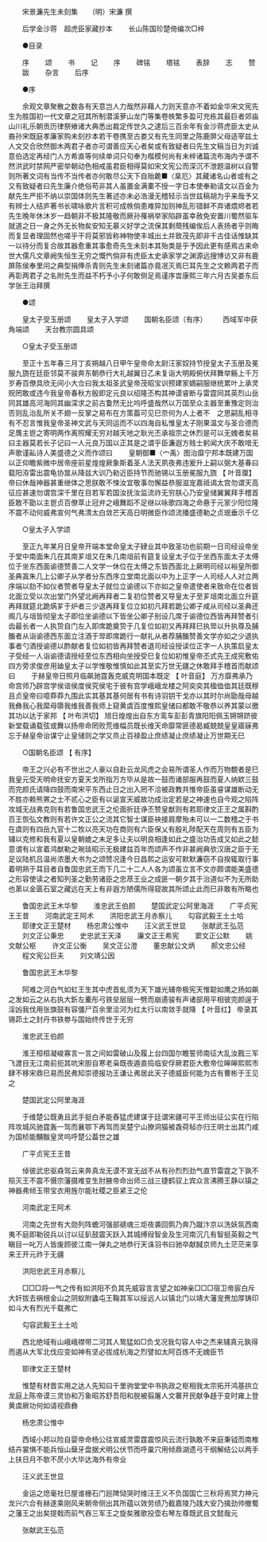 <!-- { "loadSidebar": true } -->
　　宋景濂先生未刻集　　（明）宋濂 撰

　　后学金沙蒋　超虎臣家藏抄本
　　长山陈国珍楚倚编次□梓

　　●目录

　　序 
　　颂 
　　书 
　　记 
　　序 
　　碑铭 
　　塔铭 
　　表辞 
　　志 
　　赞 
　　跋 
　　杂言 
　　后序 

　　●序

　　余观文章聚散之数各有天意岂人力哉然非藉人力则天意亦不着如金华宋文宪先生为胜国初一代文章之冠其所制潜溪萝山龙门等集卷帙繁多盈可充栋其最巨者郊庙山川礼乐朝贡历律祭飨诸大典悉出裁定传世久之逮后三百余年有金沙蒋虎臣太史从裔孙宋既庭孝廉家购未刻抄本若干卷携至古娄又有先生同里之陈鹿屏父母适宰兹土人文交合欣然御木两君子者亦可谓善应天心者矣或有致疑者曰先生文稿当日为刘诚意伯选定再经门人方希直等何续单词只句奉为楷模何尚有未梓诸篇流布海内予谓不然洪武时禁网严密举朝动色相戒虽君臣相得莫如宋文宪公而深沉不泄题温树以自警则所著文词有当传不当传者亦何敢尽公天下自贻臲■〈臬厄〉其藏诸名山者或有之又有致疑者曰先生廉介绝俗苟非其人虽置金满橐不授一字日本使奉勑请文以百金为献先生严拒不纳以崇国体则先生著述亦未必浩漫无稽轻示当世兹稿胡为乎来哉予又有辨士人结庐著书长啸咏歌片言积可成帙倘患难猝加则神乱形错鲜不弃诸煨烬者若先生晚年休沐岁一趋朝非不极其隆敬而厥孙罹祸举家陷辟虽幸赦免安置川蜀然驱车就道之日一身之外无长物矣安知无慕义好学之流保其剩蕳残编俟后人表扬者乎则晦而复显者理固然也嗟乎干将莫邪皆称神物使丰城出土并致茂先即非千古佳话惟缺其一以待分而复合故其器愈重其事愈奇先生未刻本其殆类是乎予因此更有感焉古来命世大儒凡文章阙失恒生无穷之慨忾倘非有虎臣太史承家学之渊源远搜博访又非有鹿屏陈侯奉里闬之典型捐俸杀青则先生未刻诸篇亦竟冺灭焉巳耳先生之文赖两君子而再彰两君子之名附先生而益不朽予小子何敢侧足焉谨序旹康熙三年六月古吴娄东后学张王治拜撰

　　●颂

　　皇太子受玉册颂 
　　皇太子入学颂 
　　国朝名臣颂（有序）
　　西域军中获角端颂 
　　天台教宗圆具颂 

　　○皇太子受玉册颂

　　至正十五年春三月丁亥朔越八日甲午皇帝命太尉汪家奴持节授皇太子玉册及冕服九旒在廷臣邻莫不骏奔东朝恭行大礼越翼日乙未复诣大明殿俯伏拜舞举觞上千万岁寿百僚具欣无间小大佥曰我太祖圣武皇帝茂昭宝训预建冡嫡嗣服继统累叶上承灵贶罔敢或违今我皇帝春秋方殷即定元良以绍隆丕构其神谟睿断与雷霆同其英烈山岳同其雄高河海同其幽深求之前古敻然无比呜呼盛哉然以万国至众主器至重豫定则治否则乱治乱所关不翅一反掌之易布在方策葢可见巳奈何为人上者不　之思嗣乱相寻有不忍言惟我皇帝圣神文武与天同运而不以四海自私惟皇太子刚果温文与圣合德而足膺主鬯之寄明两作离照耀无穷对越天地之耿光丕承祖宗之休烈是可以无媿者矣易曰主器莫若长子记曰一人元良万国以正其是之谓乎臣濂遐方贱士躬闻大庆不敢喑无声歌谨畆诗人美盛德之义而作颂曰
　　皇朝御■〈宀禹〉图治靡宁邦本既建万国以正仰瞻紫微中居帝座前星煌煌厥象斯着圣人法天夙夜弗违爰升上嗣以弼大基春曰载阳洊雷出震龟协筮从降兹大训乃勑近臣持节而驰锡以玉册冕服九旒 【 叶音厘】 帝曰休哉神器甚重继体之思朕敢不悚汝宜敬事勿懈益恭服滋宠嘉祗谒太宫勿谓天高征应甚速勿谓宫深千里在目若军若国汝抚汝监流祚无穷朕心乃安皇储翼翼拜手稽首臣敢不勖以主鬯贞百僚萃止冠弁之峨舞蹈不足继以咏歌四海之命悬于元冡少阳位隆不震不动何威弗宣何气弗清太白敛芒天高日明微臣作颂流播盛德勒之贞珉垂示千亿

　　○皇太子入学颂

　　至正九年某月日皇帝开端本堂命皇太子肄业其中致圣功也前期一日司经设帝坐于堂中南面朱几在其南芗俎又在朱几南俎前有筵复设皇太子位于坐西东面太子太傅位于坐东西面谕德赞善二人文学一休位在太傅之东皆西面北上厥明司经以裕皇所御圣典寘朱几上公卿子从学者分东西序立堂南北面以中为上正字一人司经人人对立两序端以劾不如仪者赞者导皇太子就位立谕德以下亦如之皇帝遣使者来致命在位者皆北面立受以次出堂门外望北阙再拜者二复初位赞者又导皇太子至芗俎南北面立升筵再拜就筵北跪焫芗于炉者三少退再拜复位立如初凡拜若跪公卿子咸从司经以圣典还阁几与俎皆彻皇太子即位坐谕德以下皆坐公卿子别设几席于谕德位西皆再拜赞者引齿最长者一人执贽自门左入即席跪奠贽于几复位如初又再拜拜巳执斝以升执尊及脯醢者从诣谕德西东面立注酒于斝即席跪行一献礼从者荐脯醢赞善文学亦如之少退执事者勺酒授谕德以酢献者复位如初皆再拜赞者退司经设授读位正字一人执策启皇太子受经一人诣谕德请授经至位东西相向坐授受巳复位如初惟皇帝丕式先王成宪敷佑四方旁求俊彦用廸皇太子以学惟敬惟慎如此其至实万世无疆之休敢拜手稽首而献颂曰
　　于赫皇帝日照月临飙驰霆轰克威克明国本既定 【 叶音庭】 万方靡弗承乃命宫师乃辟宫学侯谘侯度侯究侯宅于彼有宫学峨峨龙楼之阿奕奕其楹侐侐其廷既穆且贞皇帝曰噫莽莽九围此实其基其基何居有书有诗羽钥干戈亦以其时尔尚勖哉母越我彝我心我縻母隳我维我善我师上窥黄虞百度惟熙皇储曰都敢不敬恭以养其蒙以徼其功以达于家邦 【 叶布洪切】 旭日煌煌出自东方鸾车彭彭青旗阳阳佩玉锵锵跻彼新堂载诵载弦或舞以扬帝命罔败荒维幅员既长维天命靡常匪德曷臧兢兢皇皇寤寐弗忘于赫皇帝诒谋宁止皇储则之学又烝止百禄盈止庶绩凝止庶绩凝止万世期无巳

　　○国朝名臣颂 【 有序】 

　　帝王之兴必有不世出之人豪以自赴云龙风虎之会易所谓圣人作而万物覩者是巳我皇元受天明命抚安方夏天戈所指万方毕从是故一鼓而诸部服再鼓而夏人纳欵三鼓而完颜氏请降四鼓而南宋平东西止日之出入罔不洽被政教共惟帝臣虽睿谋雄断动无不胜亦赖熊罴之士不贰心之臣有以诞宣天威故功成治定若是之神速也自今观之陷阵攻城无战弗克则有若鲁国忠武王之伦面折廷诤丕赞皇猷则有若耶律文正王之属斟酌百王恢弘文教则有若许文正公之流其它智士谋臣袂接肩摩殆未可以一二数稽之于书在虞则有四岳九官十二牧以亮天功在商则有六臣保乂有殷礼陟配天在周则有五臣为辅以克修和我有夏以皇朝媲之未足多让夫以明良相逢如此之盛治功告成又如此之懿意谓有以宣着鸿猷勒之琬琰昭示无极建兹百年而颂声不作非甚阙典欤汉唐之臣于无足议陆机吕温尚浓墨大书为之颂赞况逢今日昌熙之运安可默默濂窃不自揆辄取行事着明熟于耳目者自鲁国忠武王而下几二十二人人各为颂虽立言不文亦颇谓能美盛德之形容使读之者知列圣之勤劳诸臣之忠荩王业之成匪一朝夕其于治道似不为无所助也苐以金匮石室之藏远在天上有非遐方陋儒所得窥故其所颂止此而巳非敢有所略也

　　鲁国忠武王木华黎 
　　淮忠武王伯颜 
　　楚国武定公阿里海涯 
　　广平贞宪王王昔 
　　河南武定王阿术 
　　洪阳忠武王月赤察儿 
　　勾容武毅王土土哈 
　　耶律文正王楚材 
　　杨忠肃公惟中 
　　汪义武王世显 
　　张献武王弘范 
　　刘文正公秉忠 
　　史忠武王天泽 
　　廉文正王希宪 
　　窦文正公默 
　　姚文献公枢 
　　许文正公衡 
　　吴文正公澄 
　　董忠献公文炳 
　　郝文忠公经 
　　程文宪公巨夫 
　　刘文靖公因 

　　鲁国忠武王木华黎

　　阿难之河白气如虹王生其中虎首虬须为天下雄光辅帝极宪天惟聪如鹰之扬如飙之发如云之从右执大釿左櫜彤弓铁垒层层一劈而崩遹骏有声诸部用平相彼完颜逞于淫凶我伐用张旗鼓有容僵尸百余里浍河为红太行以南敛手就降 【 叶音红】 帝录其锡茆土之封丹书铁劵与国始终传世于无穷

　　淮忠武王伯颜

　　淮王桓桓凝峻寡言一言之间如雷破山及履上台四国尔瞻誓师南征大乱汝戡三军飞渡目无江南前扼其吭宋胆自寒老枭既夜遁直捣临安俘厥君臣大敷帝位皞皞熙熙市肆不移宋鼎巳易而民弗知崇德报功王谦让弗居此天子德威臣何能为古有曹彬于王见之

　　楚国武定公阿里海涯

　　于维楚公既勇且武手挺白矛能舂猛虎建谋于廷谓宋疆可平王师出征公实在行陷阵攻城风驰霆轰一驾而襄鄂下再驾而吴楚宁山獠洞猫被毳荷毡亦归王明士出其门咸为国桢能黼黻皇灵呜呼楚公葢世之雄

　　广平贞宪王王昔

　　倬彼武忠驱猋驾云来奔真龙无谟不宣无战不从有孙烈烈劲气直节雷霆之下孰不殒灭王不震不慑宗藩摄难变生肘腋帝命出师三战三捷鹤驭上宾众言沸腾王静以镇之神器弗倾玉带宝衣用旌尔能社稷之臣紧王之伦

　　河南武定王阿术

　　河南之先世有大勋列阵蟾河强部禠魂三炬夜袭回鹘乃奔乃蹴汴京以洗妖氛西南夷不庭即勒锐兵以讨以征釟鼓震天跃入其城缚叚智金及生河南沉几有智挺英毅之气瞋目一叱万人皆废顾彼江南一弹丸之地恭行天诛羽书曰驰卒献馘京师九土茫茫来享来王开元祚于无疆

　　洪阳忠武王月赤察儿

　　□□□将一气之传有如洪阳不负其先威容言言望之如神亲□□□宿卫帝宸白斥大奸拔去祸根金山之阴蚁附蠭屯王鞠其军以绥远人以镇北门以靖大藩宠赉加厚铸印如斗大有烈光千载弗亡

　　勾容武毅王土土哈

　　西北绝域有山峨峨襟带二河其人鸷猛如□负戈况我勾容人中之杰来辅真元孰得而遏从大军北伐应变如神有坚必拔成杭海之烈譬如太阿百炼不无媿臣节

　　耶律文正王楚材

　　惟楚有材晋实用之达人先知曰千里驹堂堂中书执政之枢相我太宗拓开鸿基拱立龙庭上陈帝谟三灵协和万象昭苏舒吾阳和脱被翦屠人文褰开民献争趍于变时雍上登黄虞厥功何如请视鼎彝

　　杨忠肃公惟中

　　西域小邦以险自婴帝命杨公往宣威灵雷霆震惊风云流行孰敢不来庭秉钺而南椎结卉裳惧不能兵恒山蘖牙盘据犬明公伏节而呼巢穴用倾鼎湖遗弓干纲解结公以两手上扶日月不欹不昃小大毕达海外有帝业

　　汪义武王世显

　　金运之熄毫社巳屋谁栅石门廵陴恸哭时维汪王义不负国国亡三秋将焉冥力神元龙兴六合有赫遂乘刚风来朝帝侧出其所蕴以效劳绩乃截嘉陵乃践大安乃擒劲帅撤蜀之藩王之出矣提戟而前气吞三军王之旋矣雅歌投壶右琴左尊既武且文懿哉元

　　张献武王弘范

